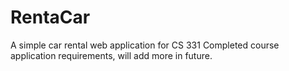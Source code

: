 # RentaCar
A simple car rental web application for CS 331
Completed course application requirements, will add more in future.
